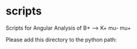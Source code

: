 # scripts
Scripts for Angular Analysis of B+ --> K+ mu- mu+

Please add this directory to the python path:
